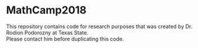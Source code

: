 # MathCamp2018
This repository contains code for research purposes that was created by Dr. Rodion Podorozny at Texas State.  
Please contact him before duplicating this code.
